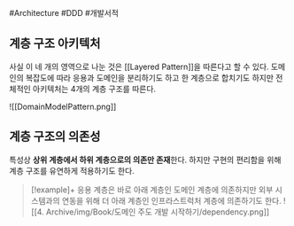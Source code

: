 #Architecture #DDD #개발서적 

## 계층 구조 아키텍처
사실 이 네 개의 영역으로 나눈 것은 [[Layered Pattern]]을 따른다고 할 수 있다. 도메인의 복잡도에 따라 응용과 도메인을 분리하기도 하고 한 계층으로 합치기도 하지만 전체적인 아키텍처는 4개의 계층 구조를 따른다.



![[DomainModelPattern.png]]

## 계층 구조의 의존성
특성상 **상위 계층에서 하위 계층으로의 의존만 존재**한다. 하지만 구현의 편리함을 위해 계층 구조를 유연하게 적용하기도 한다.

> [!example]+ 
> 응용 계층은 바로 아래 계층인 도메인 계층에 의존하지만 외부 시스템과의 연동을 위해 더 아래 계층인 인프라스트럭처 계층에 의존하기도 한다.
> ![[4. Archive/img/Book/도메인 주도 개발 시작하기/dependency.png]]